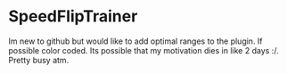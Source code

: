 # SpeedFlipTrainer
Im new to github but would like to add optimal ranges to the plugin. If possible color coded. Its possible that my motivation dies in like 2 days :/. Pretty busy atm.
